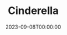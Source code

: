 ---
published: false
cancelled: COVID-19
layout: productions
title: Cinderella
date: 2023-09-08T00:00:00
opening_date: 2020-06-11
closing_date: 2020-07-26
category: musical
Theatre: Alhambra Theatre & Dining
show_details:
- Music: "[[w:Richard Rodgers]]"
- Lyrics: "[[w:Oscar Hammerstein II]]"
- Book: Oscar Hammerstein II
- Basis: "[[w:Cinderella]] by [[w:Charles Perrault]]"
Website: https://www.alhambrajax.com/show/cinderella/
showtimes:
- 2020-06-11 11:00:00
- 2020-06-11 17:30:00
- 2020-06-12 17:30:00
- 2020-06-13 11:00:00
- 2020-06-13 17:30:00
- 2020-06-14 12:00:00
- 2020-06-14 17:30:00
- 2020-06-16 17:30:00
- 2020-06-17 17:30:00
- 2020-06-18 17:30:00
- 2020-06-19 17:30:00
- 2020-06-20 11:00:00
- 2020-06-20 17:30:00
- 2020-06-21 12:00:00
- 2020-06-21 17:30:00
- 2020-06-23 17:30:00
- 2020-06-24 17:30:00
- 2020-06-25 17:30:00
- 2020-06-26 17:30:00
- 2020-06-27 11:00:00
- 2020-06-27 17:30:00
- 2020-06-28 12:00:00
- 2020-06-28 17:30:00
- 2020-06-30 17:30:00
- 2020-07-01 17:30:00
- 2020-07-02 17:30:00
- 2020-07-03 17:30:00
- 2020-07-05 12:00:00
- 2020-07-05 17:30:00
- 2020-07-07 17:30:00
- 2020-07-08 17:30:00
- 2020-07-09 17:30:00
- 2020-07-10 17:30:00
- 2020-07-11 11:00:00
- 2020-07-11 17:30:00
- 2020-07-12 12:00:00
- 2020-07-12 17:30:00
- 2020-07-14 17:30:00
- 2020-07-15 17:30:00
- 2020-07-16 17:30:00
- 2020-07-17 17:30:00
- 2020-07-18 11:00:00
- 2020-07-18 17:30:00
- 2020-07-19 12:00:00
- 2020-07-19 17:30:00
- 2020-07-21 17:30:00
- 2020-07-22 17:30:00
- 2020-07-23 17:30:00
- 2020-07-24 17:30:00
- 2020-07-25 11:00:00
- 2020-07-25 17:30:00
- 2020-07-26 12:00:00
- 2020-07-26 17:30:00
---